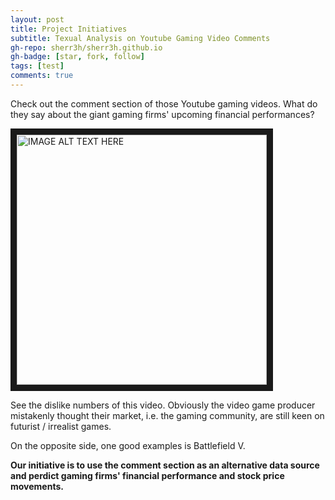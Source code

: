 ```yaml
---
layout: post
title: Project Initiatives
subtitle: Texual Analysis on Youtube Gaming Video Comments
gh-repo: sherr3h/sherr3h.github.io
gh-badge: [star, fork, follow]
tags: [test]
comments: true
---
```


Check out the comment section of those Youtube gaming videos. What do they say about the giant gaming firms' upcoming financial performances?

<a href="https://youtu.be/EeF3UTkCoxY" target="_blank"><img src="https://i.ytimg.com/vi/3SKv3r0NWvA/hqdefault.jpg" alt="IMAGE ALT TEXT HERE" width="400" border="10" /></a>

See the dislike numbers of this video. Obviously the video game producer mistakenly thought their market, i.e. the gaming community, are still keen on futurist / irrealist games.

On the opposite side, one good examples is Battlefield V.

**Our initiative is to use the comment section as an alternative data source and perdict gaming firms' financial performance and stock price movements.**
